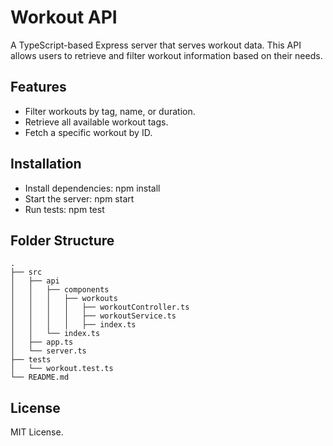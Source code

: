 # Workout API

A TypeScript-based Express server that serves workout data. This API allows users to retrieve and filter workout information based on their needs.

## Features
- Filter workouts by tag, name, or duration.
- Retrieve all available workout tags.
- Fetch a specific workout by ID.

## Installation
- Install dependencies:
npm install
- Start the server:
npm start
- Run tests:
npm test

## Folder Structure
```
.
├── src
│   ├── api
│   │   ├── components
│   │   │   ├── workouts
│   │   │   │   ├── workoutController.ts
│   │   │   │   ├── workoutService.ts
│   │   │   │   ├── index.ts
│   │   └── index.ts
│   ├── app.ts
│   └── server.ts
├── tests
│   └── workout.test.ts
└── README.md
```

## License
MIT License.

